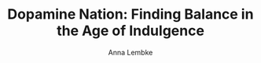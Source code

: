 ---
title: "Dopamine Nation: Finding Balance in the Age of Indulgence"
author: Anna Lembke
coverUrl: https://images-na.ssl-images-amazon.com/images/S/compressed.photo.goodreads.com/books/1629679336i/55723020.jpg
---
